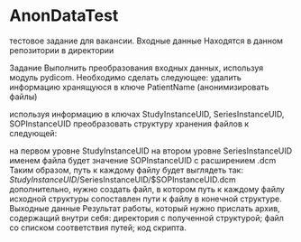 # AnonDataTest
тестовое задание для вакансии.
Входные данные
Находятся в данном репозитории в директории 

Задание
Выполнить преобразования входных данных, используя модуль pydicom. Необходимо сделать следующее:
удалить информацию хранящуюся в ключе PatientName (анонимизировать файлы)

используя информацию в ключах StudyInstanceUID, SeriesInstanceUID, SOPInstanceUID преобразовать структуру хранения файлов к следующей:

на первом уровне StudyInstanceUID
на втором уровне SeriesInstanceUID
именем файла будет значение SOPInstanceUID с расширением .dcm
Таким образом, путь к каждому файлу будет выглядеть так: $StudyInstanceUID/$SeriesInstanceUID/$SOPInstanceUID.dcm
дополнительно, нужно создать файл, в котором путь к каждому файлу исходной структуры сопоставлен пути к файлу в конечной структуре.
Выходные данные
Результат работы, который нужно прислать архив, содержащий внутри себя:
директория с полученной структурой;
файл со списком соответствия путей;
код скрипта.
